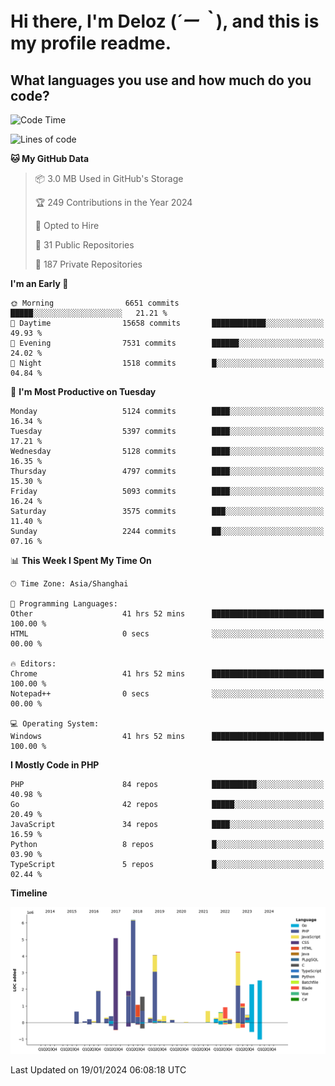 # **Hi there, I'm Deloz (*´ー｀*), and this is my profile readme.**

## **What languages you use and how much do you code?**

<!--START_SECTION:waka-->
![Code Time](http://img.shields.io/badge/Code%20Time-3%2C204%20hrs%2051%20mins-blue)

![Lines of code](https://img.shields.io/badge/From%20Hello%20World%20I%27ve%20Written-37.8%20million%20lines%20of%20code-blue)

**🐱 My GitHub Data** 

> 📦 3.0 MB Used in GitHub's Storage 
 > 
> 🏆 249 Contributions in the Year 2024
 > 
> 💼 Opted to Hire
 > 
> 📜 31 Public Repositories 
 > 
> 🔑 187 Private Repositories 
 > 
**I'm an Early 🐤** 

```text
🌞 Morning                6651 commits        █████░░░░░░░░░░░░░░░░░░░░   21.21 % 
🌆 Daytime                15658 commits       ████████████░░░░░░░░░░░░░   49.93 % 
🌃 Evening                7531 commits        ██████░░░░░░░░░░░░░░░░░░░   24.02 % 
🌙 Night                  1518 commits        █░░░░░░░░░░░░░░░░░░░░░░░░   04.84 % 
```
📅 **I'm Most Productive on Tuesday** 

```text
Monday                   5124 commits        ████░░░░░░░░░░░░░░░░░░░░░   16.34 % 
Tuesday                  5397 commits        ████░░░░░░░░░░░░░░░░░░░░░   17.21 % 
Wednesday                5128 commits        ████░░░░░░░░░░░░░░░░░░░░░   16.35 % 
Thursday                 4797 commits        ████░░░░░░░░░░░░░░░░░░░░░   15.30 % 
Friday                   5093 commits        ████░░░░░░░░░░░░░░░░░░░░░   16.24 % 
Saturday                 3575 commits        ███░░░░░░░░░░░░░░░░░░░░░░   11.40 % 
Sunday                   2244 commits        ██░░░░░░░░░░░░░░░░░░░░░░░   07.16 % 
```


📊 **This Week I Spent My Time On** 

```text
🕑︎ Time Zone: Asia/Shanghai

💬 Programming Languages: 
Other                    41 hrs 52 mins      █████████████████████████   100.00 % 
HTML                     0 secs              ░░░░░░░░░░░░░░░░░░░░░░░░░   00.00 % 

🔥 Editors: 
Chrome                   41 hrs 52 mins      █████████████████████████   100.00 % 
Notepad++                0 secs              ░░░░░░░░░░░░░░░░░░░░░░░░░   00.00 % 

💻 Operating System: 
Windows                  41 hrs 52 mins      █████████████████████████   100.00 % 
```

**I Mostly Code in PHP** 

```text
PHP                      84 repos            ██████████░░░░░░░░░░░░░░░   40.98 % 
Go                       42 repos            █████░░░░░░░░░░░░░░░░░░░░   20.49 % 
JavaScript               34 repos            ████░░░░░░░░░░░░░░░░░░░░░   16.59 % 
Python                   8 repos             █░░░░░░░░░░░░░░░░░░░░░░░░   03.90 % 
TypeScript               5 repos             █░░░░░░░░░░░░░░░░░░░░░░░░   02.44 % 
```



**Timeline**

![Lines of Code chart](https://raw.githubusercontent.com/deloz/deloz/main/assets/bar_graph.png)


 Last Updated on 19/01/2024 06:08:18 UTC
<!--END_SECTION:waka-->

